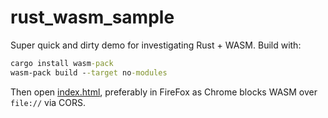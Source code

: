 # rust_wasm_sample

Super quick and dirty demo for investigating Rust + WASM.  Build with:
```cmd
cargo install wasm-pack
wasm-pack build --target no-modules
```
Then open [index.html](index.html), preferably in FireFox as Chrome blocks WASM over `file://` via CORS.
